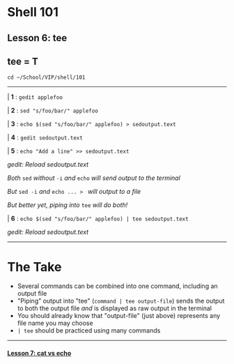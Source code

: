 # Shell 101
## Lesson 6: tee
## tee = T

`cd ~/School/VIP/shell/101`

___

| **1** : `gedit applefoo`

| **2** : `sed "s/foo/bar/" applefoo`

| **3** : `echo $(sed "s/foo/bar/" applefoo) > sedoutput.text`

| **4** : `gedit sedoutput.text`

| **5** : `echo "Add a line" >> sedoutput.text`

*gedit: Reload sedoutput.text*

*Both* `sed` *without* `-i` *and* `echo` *will send output to the terminal*

*But* `sed -i` *and* `echo ... > ` *will output to a file*

*But better yet, piping into* `tee` *will do both!*

| **6** : `echo $(sed "s/foo/bar/" applefoo) | tee sedoutput.text`

*gedit: Reload sedoutput.text*

___

# The Take

- Several commands can be combined into one command, including an output file
- "Piping" output into "tee" (`command | tee output-file`) sends the output to both the output file *and* is displayed as raw output in the terminal
- You should already know that "output-file" (just above) represents any file name you may choose
- `| tee` should be practiced using many commands

___

#### [Lesson 7: cat vs echo](https://github.com/inkVerb/vip/blob/master/101-shell/Lesson-07.md)
